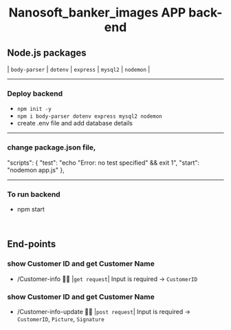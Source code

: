 <h1 align="center"> Nanosoft_banker_images APP back-end </h1>

## Node.js packages
| `body-parser` | `dotenv` | `express` | `mysql2` | `nodemon` |

<hr>

### Deploy backend
- `npm init -y` 
- `npm i body-parser dotenv express mysql2 nodemon` 
- create .env file and add database details

<hr>

### change package.json file, <br>
  "scripts": {
    "test": "echo \"Error: no test specified\" && exit 1",
    "start": "nodemon app.js"
  },

<hr>

### To run backend
- npm start

<br>

## End-points

### show Customer ID and get Customer Name
- /Customer-info 🙇‍♂️ |`get request`| Input is required -> `CustomerID`

### show Customer ID and get Customer Name
- /Customer-info-update 🙇‍♂️ |`post request`| Input is required -> `CustomerID`, `Picture`, `Signature`
  


